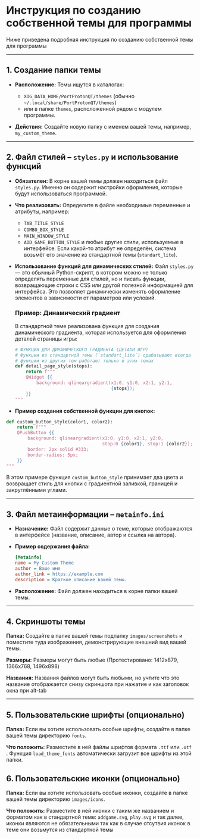 # Инструкция по созданию собственной темы для программы

Ниже приведена подробная инструкция по созданию собственной темы для программы

---

## 1. Создание папки темы

- **Расположение:**
  Темы ищутся в каталогах:
  - `XDG_DATA_HOME/PortProtonQT/themes` (обычно `~/.local/share/PortProtonQT/themes`)
  - или в папке `themes`, расположенной рядом с модулем программы.

- **Действия:**
  Создайте новую папку с именем вашей темы, например, `my_custom_theme`.

---

## 2. Файл стилей – `styles.py` и использование функций

- **Обязателен:**
  В корне вашей темы должен находиться файл `styles.py`. Именно он содержит настройки оформления, которые будут использоваться программой.

- **Что реализовать:**
  Определите в файле необходимые переменные и атрибуты, например:
  - `TAB_TITLE_STYLE`
  - `COMBO_BOX_STYLE`
  - `MAIN_WINDOW_STYLE`
  - `ADD_GAME_BUTTON_STYLE`
  и любые другие стили, используемые в интерфейсе.
  Если какой-то атрибут не определён, система возьмёт его значение из стандартной темы (`standart_lite`).

- **Использование функций для динамических стилей:**
  Файл `styles.py` — это обычный Python-скрипт, в котором можно не только определять переменные для стилей, но и писать функции, возвращающие строки с CSS или другой полезной информацией для интерфейса. Это позволяет динамически изменять оформление элементов в зависимости от параметров или условий.

  ### Пример: Динамический градиент

  В стандартной теме реализована функция для создания динамического градиента, которая используется для оформления деталей страницы игры:

  ```python
  # ФУНКЦИЯ ДЛЯ ДИНАМИЧЕСКОГО ГРАДИЕНТА (ДЕТАЛИ ИГР)
  # Функции из стандартной темы (`standart_lite`) срабатывают всегда вне зависимости от выбранной темы,
  # функции из других тем работают только в этих темах
  def detail_page_style(stops):
      return f"""
      QWidget {{
          background: qlineargradient(x1:0, y1:0, x2:1, y2:1,
                                      {stops});
      }}
  """
  ```

- **Пример создания собственной функции для кнопок:**

```python
def custom_button_style(color1, color2):
    return f"""
    QPushButton {{
        background: qlineargradient(x1:0, y1:0, x2:1, y2:0,
                                    stop:0 {color1}, stop:1 {color2});
        border: 2px solid #333;
        border-radius: 5px;
    }}
"""
```

В этом примере функция `custom_button_style` принимает два цвета и возвращает стиль для кнопки с градиентной заливкой, границей и закруглёнными углами.

---

## 3. Файл метаинформации – `metainfo.ini`

- **Назначение:**
  Файл содержит данные о теме, которые отображаются в интерфейсе (название, описание, автор и ссылка на автора).

- **Пример содержания файла:**

  ```ini
  [Metainfo]
  name = My Custom Theme
  author = Ваше имя
  author_link = https://example.com
  description = Краткое описание вашей темы.
  ```

- **Расположение:**
   Файл должен находиться в корне папки вашей темы.

---

## 4. Скриншоты темы

**Папка:**
Создайте в папке вашей темы подпапку `images/screenshots` и поместите туда изображения, демонстрирующие внешний вид вашей темы.

**Размеры:**
Размеры могут быть любые (Протестировано: 1412x879, 1366x768, 1496x898)

**Названия:**
Названия файлов могут быть любыми, но учтите что это название отображается снизу скриншота при нажатие и как заголовок окна при alt-tab

---

## 5. Пользовательские шрифты (опционально)

**Папка:**
Если вы хотите использовать особые шрифты, создайте в папке вашей темы директорию `fonts`.

**Что положить:**
Разместите в ней файлы шрифтов формата `.ttf` или `.otf` . Функция `load_theme_fonts` автоматически загрузит все шрифты из этой папки.

## 6. Пользовательские иконки (опционально)

**Папка:**
Если вы хотите использовать особые иконки, создайте в папке вашей темы директорию `images/icons`.

**Что положить:**
Разместите в ней иконки с таким же названием и форматом как в стандартной теме: `addgame.svg`, `play.svg` и так далее, иконки являются не обязательными так как в случае отсутвия иконок в теме они возьмутся из стандартной темы
